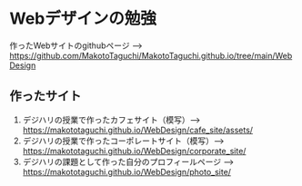 # Webデザインの勉強
作ったWebサイトのgithubページ --> https://github.com/MakotoTaguchi/MakotoTaguchi.github.io/tree/main/WebDesign

## 作ったサイト
1. デジハリの授業で作ったカフェサイト（模写）--> https://makototaguchi.github.io/WebDesign/cafe_site/assets/ <br>
2. デジハリの授業で作ったコーポレートサイト（模写）--> https://makototaguchi.github.io/WebDesign/corporate_site/ <br>
3. デジハリの課題として作った自分のプロフィールページ --> https://makototaguchi.github.io/WebDesign/photo_site/ <br>

